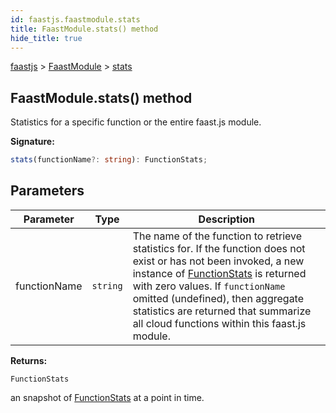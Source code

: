 ```yaml
---
id: faastjs.faastmodule.stats
title: FaastModule.stats() method
hide_title: true
---
```

[faastjs](./faastjs.md) &gt; [FaastModule](./faastjs.faastmodule.md) &gt; [stats](./faastjs.faastmodule.stats.md)

## FaastModule.stats() method

Statistics for a specific function or the entire faast.js module.

<b>Signature:</b>

```typescript
stats(functionName?: string): FunctionStats;
```

## Parameters

|  Parameter | Type | Description |
|  --- | --- | --- |
|  functionName | <code>string</code> | The name of the function to retrieve statistics for. If the function does not exist or has not been invoked, a new instance of [FunctionStats](./faastjs.functionstats.md) is returned with zero values. If <code>functionName</code> omitted (undefined), then aggregate statistics are returned that summarize all cloud functions within this faast.js module. |

<b>Returns:</b>

`FunctionStats`

an snapshot of [FunctionStats](./faastjs.functionstats.md) at a point in time.
